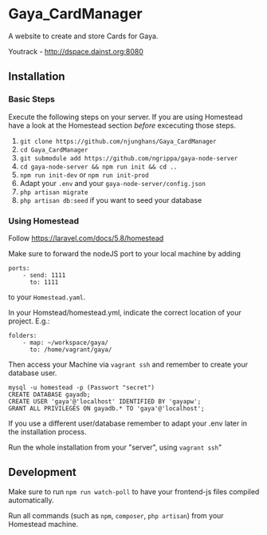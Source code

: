 # Gaya_CardManager
A website to create and store Cards for Gaya.

Youtrack - http://dspace.dainst.org:8080

## Installation

### Basic Steps
Execute the following steps on your server. If you are using Homestead
have a look at the Homestead section *before* excecuting those steps.
1. `git clone https://github.com/njunghans/Gaya_CardManager`
1. `cd Gaya_CardManager`
1. `git submodule add https://github.com/ngrippa/gaya-node-server`
1. `cd gaya-node-server && npm run init && cd ..`
1. `npm run init-dev` or `npm run init-prod`
1. Adapt your `.env` and your `gaya-node-server/config.json`
1. `php artisan migrate` 
1. `php artisan db:seed` if you want to seed your database

### Using Homestead
Follow https://laravel.com/docs/5.8/homestead

Make sure to forward the nodeJS port to your local machine by adding 
```
ports:
    - send: 1111
      to: 1111
```
to your `Homestead.yaml`.

In your Homstead/homestead.yml, indicate the correct location of your project. E.g.:
```
folders:
    - map: ~/workspace/gaya/
      to: /home/vagrant/gaya/
```

Then access your Machine via `vagrant ssh` and remember to create your database user.
```
mysql -u homestead -p (Passwort "secret")
CREATE DATABASE gayadb;
CREATE USER 'gaya'@'localhost' IDENTIFIED BY 'gayapw';
GRANT ALL PRIVILEGES ON gayadb.* TO 'gaya'@'localhost';
```

If you use a different user/database remember to adapt your .env later in the installation process.

Run the whole installation from your "server", using `vagrant ssh`"


## Development
Make sure to run `npm run watch-poll` to have your frontend-js files compiled automatically.

Run all commands (such as `npm`, `composer`, `php artisan`) from your Homestead machine.
